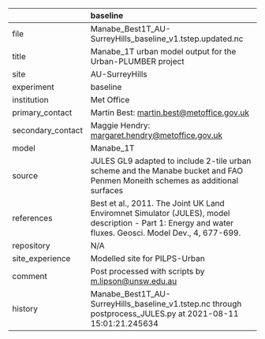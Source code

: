 |                   | baseline                                                                                                                                                |
|:------------------|:--------------------------------------------------------------------------------------------------------------------------------------------------------|
| file              | Manabe_Best1T_AU-SurreyHills_baseline_v1.tstep.updated.nc                                                                                               |
| title             | Manabe_1T urban model output for the Urban-PLUMBER project                                                                                              |
| site              | AU-SurreyHills                                                                                                                                          |
| experiment        | baseline                                                                                                                                                |
| institution       | Met Office                                                                                                                                              |
| primary_contact   | Martin Best: martin.best@metoffice.gov.uk                                                                                                               |
| secondary_contact | Maggie Hendry: margaret.hendry@metoffice.gov.uk                                                                                                         |
| model             | Manabe_1T                                                                                                                                               |
| source            | JULES GL9 adapted to include 2-tile urban scheme and the Manabe bucket and FAO Penmen Moneith schemes as additional surfaces                            |
| references        | Best et al., 2011. The Joint UK Land Enviromnet Simulator (JULES), model description - Part 1: Energy and water fluxes. Geosci. Model Dev., 4, 677-699. |
| repository        | N/A                                                                                                                                                     |
| site_experience   | Modelled site for PILPS-Urban                                                                                                                           |
| comment           | Post processed with scripts by m.lipson@unsw.edu.au                                                                                                     |
| history           | Manabe_Best1T_AU-SurreyHills_baseline_v1.tstep.nc through postprocess_JULES.py at 2021-08-11 15:01:21.245634                                            |
